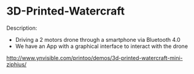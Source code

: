 3D-Printed-Watercraft
=====================

Description:
* Driving a 2 motors drone through a smartphone via Bluetooth 4.0
* We have an App with a graphical interface to interact with the drone

http://www.ynvisible.com/printoo/demos/3d-printed-watercraft-mini-ziphius/

